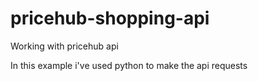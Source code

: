 # pricehub-shopping-api
Working with pricehub api

In this example i've used python to make the api requests
